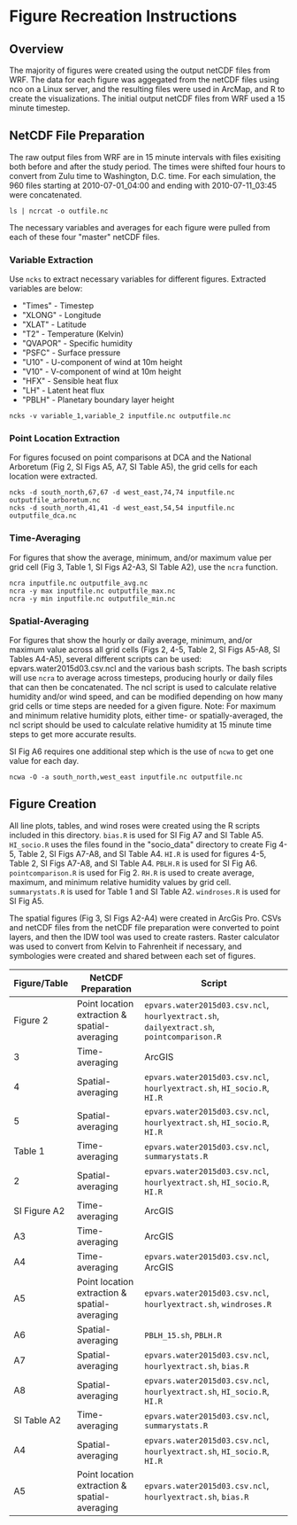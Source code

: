 # Figure Recreation Instructions

## Overview
The majority of figures were created using the output netCDF files from WRF. The data for each figure was aggegated from the netCDF files using nco on a Linux server, and the resulting files were used in ArcMap, and R to create the visualizations. The initial output netCDF files from WRF used a 15 minute timestep.

## NetCDF File Preparation
The raw output files from WRF are in 15 minute intervals with files exisiting both before and after the study period. The times were shifted four hours to convert from Zulu time to Washington, D.C. time. For each simulation, the 960 files starting at 2010-07-01_04:00 and ending with 2010-07-11_03:45 were concatenated.

```
ls | ncrcat -o outfile.nc
```

The necessary variables and averages for each figure were pulled from each of these four "master" netCDF files.

### Variable Extraction
Use `ncks` to extract necessary variables for different figures. Extracted variables are below:

* "Times" - Timestep
* "XLONG" - Longitude
* "XLAT" - Latitude
* "T2" - Temperature (Kelvin)
* "QVAPOR" - Specific humidity
* "PSFC" - Surface pressure
* "U10" - U-component of wind at 10m height
* "V10" - V-component of wind at 10m height
* "HFX" - Sensible heat flux
* "LH" - Latent heat flux
* "PBLH" - Planetary boundary layer height

```
ncks -v variable_1,variable_2 inputfile.nc outputfile.nc
```

### Point Location Extraction
For figures focused on point comparisons at DCA and the National Arboretum (Fig 2, SI Figs A5, A7, SI Table A5), the grid cells for each location were extracted. 

```
ncks -d south_north,67,67 -d west_east,74,74 inputfile.nc outputfile_arboretum.nc
ncks -d south_north,41,41 -d west_east,54,54 inputfile.nc outputfile_dca.nc
```

### Time-Averaging
For figures that show the average, minimum, and/or maximum value per grid cell (Fig 3, Table 1, SI Figs A2-A3, SI Table A2), use the `ncra` function. 

```
ncra inputfile.nc outputfile_avg.nc 
ncra -y max inputfile.nc outputfile_max.nc 
ncra -y min inputfile.nc outputfile_min.nc 
```

### Spatial-Averaging
For figures that show the hourly or daily average, minimum, and/or maximum value across all grid cells (Figs 2, 4-5, Table 2, SI Figs A5-A8, SI Tables A4-A5), several different scripts can be used: epvars.water2015d03.csv.ncl and the various bash scripts. The bash scripts will use `ncra` to average across timesteps, producing hourly or daily files that can then be concatenated. The ncl script is used to calculate relative humidity and/or wind speed, and can be modified depending on how many grid cells or time steps are needed for a given figure. Note: For maximum and minimum relative humidity plots, either time- or spatially-averaged, the ncl script should be used to calculate relative humidity at 15 minute time steps to get more accurate results.

SI Fig A6 requires one additional step which is the use of `ncwa` to get one value for each day.

```
ncwa -O -a south_north,west_east inputfile.nc outputfile.nc
```

## Figure Creation
All line plots, tables, and wind roses were created using the R scripts included in this directory. `bias.R` is used for SI Fig A7 and SI Table A5. `HI_socio.R` uses the files found in the "socio_data" directory to create Fig 4-5, Table 2, SI Figs A7-A8, and SI Table A4.  `HI.R` is used for figures 4-5, Table 2, SI Figs A7-A8, and SI Table A4. `PBLH.R` is used for SI Fig A6. `pointcomparison.R` is used for Fig 2. `RH.R` is used to create average, maximum, and minimum relative humidity values by grid cell. `summarystats.R` is used for Table 1 and SI Table A2. `windroses.R` is used for SI Fig A5. 

The spatial figures (Fig 3, SI Figs A2-A4) were created in ArcGis Pro. CSVs and netCDF files from the netCDF file preparation were converted to point layers, and then the IDW tool was used to create rasters. Raster calculator was used to convert from Kelvin to Fahrenheit if necessary, and symbologies were created and shared between each set of figures.

| Figure/Table | NetCDF Preparation | Script|
| --- | --- | --- |
| Figure 2 | Point location extraction & spatial-averaging | `epvars.water2015d03.csv.ncl`, `hourlyextract.sh`, `dailyextract.sh`, `pointcomparison.R` |
| 3 | Time-averaging | ArcGIS |
| 4 | Spatial-averaging | `epvars.water2015d03.csv.ncl`, `hourlyextract.sh`, `HI_socio.R`, `HI.R` |
| 5 | Spatial-averaging | `epvars.water2015d03.csv.ncl`, `hourlyextract.sh`, `HI_socio.R`, `HI.R` |
| Table 1 | Time-averaging | `epvars.water2015d03.csv.ncl`, `summarystats.R` | 
| 2 | Spatial-averaging | `epvars.water2015d03.csv.ncl`, `hourlyextract.sh`, `HI_socio.R`, `HI.R`|
| SI Figure A2 | Time-averaging | ArcGIS |
|  A3 | Time-averaging | ArcGIS |
|  A4 | Time-averaging | `epvars.water2015d03.csv.ncl`, ArcGIS |
|  A5 | Point location extraction & spatial-averaging | `epvars.water2015d03.csv.ncl`, `hourlyextract.sh`, `windroses.R` |
|  A6 | Spatial-averaging | `PBLH_15.sh`, `PBLH.R` |
|  A7 | Spatial-averaging | `epvars.water2015d03.csv.ncl`, `hourlyextract.sh`, `bias.R` |
|  A8 | Spatial-averaging | `epvars.water2015d03.csv.ncl`, `hourlyextract.sh`, `HI_socio.R`, `HI.R` |
| SI Table A2 | Time-averaging | `epvars.water2015d03.csv.ncl`, `summarystats.R` |
| A4 | Spatial-averaging | `epvars.water2015d03.csv.ncl`, `hourlyextract.sh`, `HI_socio.R`, `HI.R`|
| A5 | Point location extraction & spatial-averaging | `epvars.water2015d03.csv.ncl`, `hourlyextract.sh`, `bias.R`|
